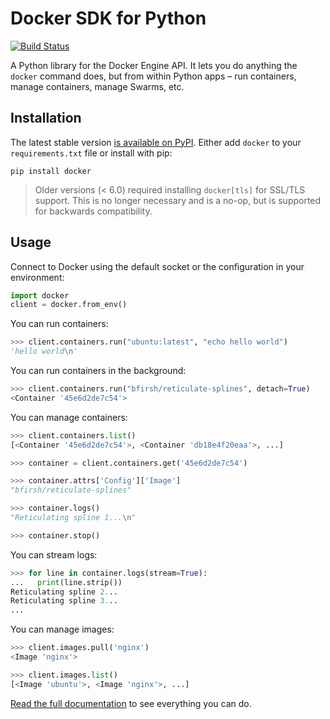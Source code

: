 # Docker SDK for Python

[![Build Status](https://github.com/docker/docker-py/actions/workflows/ci.yml/badge.svg)](https://github.com/docker/docker-py/actions/workflows/ci.yml)

A Python library for the Docker Engine API. It lets you do anything the `docker` command does, but from within Python apps – run containers, manage containers, manage Swarms, etc.

## Installation

The latest stable version [is available on PyPI](https://pypi.python.org/pypi/docker/). Either add `docker` to your `requirements.txt` file or install with pip:

    pip install docker

> Older versions (< 6.0) required installing `docker[tls]` for SSL/TLS support.
> This is no longer necessary and is a no-op, but is supported for backwards compatibility.

## Usage

Connect to Docker using the default socket or the configuration in your environment:

```python
import docker
client = docker.from_env()
```

You can run containers:

```python
>>> client.containers.run("ubuntu:latest", "echo hello world")
'hello world\n'
```

You can run containers in the background:

```python
>>> client.containers.run("bfirsh/reticulate-splines", detach=True)
<Container '45e6d2de7c54'>
```

You can manage containers:

```python
>>> client.containers.list()
[<Container '45e6d2de7c54'>, <Container 'db18e4f20eaa'>, ...]

>>> container = client.containers.get('45e6d2de7c54')

>>> container.attrs['Config']['Image']
"bfirsh/reticulate-splines"

>>> container.logs()
"Reticulating spline 1...\n"

>>> container.stop()
```

You can stream logs:

```python
>>> for line in container.logs(stream=True):
...   print(line.strip())
Reticulating spline 2...
Reticulating spline 3...
...
```

You can manage images:

```python
>>> client.images.pull('nginx')
<Image 'nginx'>

>>> client.images.list()
[<Image 'ubuntu'>, <Image 'nginx'>, ...]
```

[Read the full documentation](https://docker-py.readthedocs.io) to see everything you can do.

